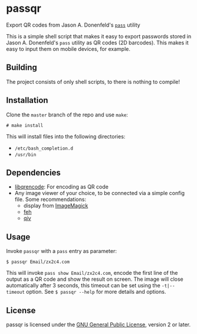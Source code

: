 passqr
======
Export QR codes from Jason A. Donenfeld's [`pass`][pass] utility

This is a simple shell script that makes it easy to export passwords stored in
Jason A. Donenfeld's `pass` utility as QR codes (2D barcodes). This makes it
easy to input them on mobile devices, for example.

[pass]: http://www.zx2c4.com/projects/password-store/

Building
--------

The project consists of only shell scripts, to there is nothing to compile!

Installation
------------

Clone the `master` branch of the repo and use `make`:

    # make install

This will install files into the following directories:

 - `/etc/bash_completion.d`
 - `/usr/bin`

Dependencies
------------

 - [libqrencode][libqrencode]: For encoding as QR code
 - Any image viewer of your choice, to be connected via a simple config file.
   Some recommendations:
   - display from [ImageMagick][imagemagick]
   - [feh][feh]
   - [qiv][qiv]

[libqrencode]: http://fukuchi.org/works/qrencode/
[imagemagick]: http://imagemagick.org
[feh]: http://feh.finalrewind.org/
[qiv]: http://spiegl.de/qiv/

Usage
-----

Invoke `passqr` with a `pass` entry as parameter:

    $ passqr Email/zx2c4.com

This will invoke `pass show Email/zx2c4.com`, encode the first line of the
output as a QR code and show the result on screen. The image will close
automatically after 3 seconds, this timeout can be set using the `-t|--timeout`
option. See `$ passqr --help` for more details and options.

License
-------

passqr is licensed under the [GNU General Public License][gpl-home], version 2
or later.

[gpl-home]: http://www.gnu.org/licenses/
